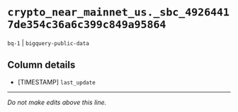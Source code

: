 # `crypto_near_mainnet_us._sbc_49264417de354c36a6c399c849a95864`
`bq-1` | `bigquery-public-data`

## Column details
* [TIMESTAMP] `last_update`

-------------------------------------------------------------------------------
*Do not make edits above this line.*
